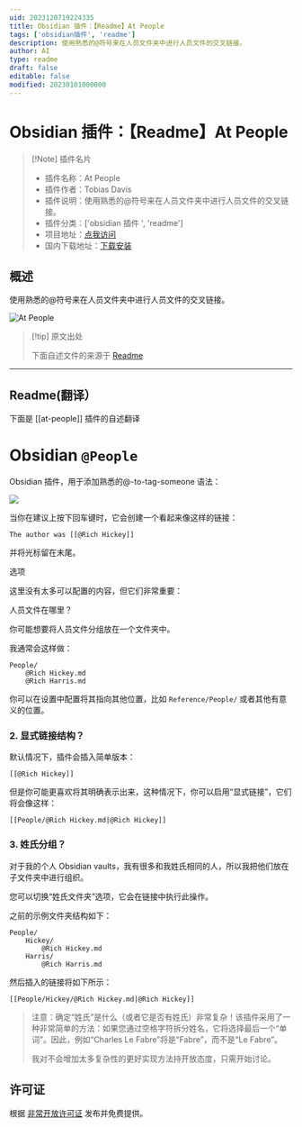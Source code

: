 ```yaml
---
uid: 2023120719224335
title: Obsidian 插件：【Readme】At People
tags: ['obsidian插件', 'readme']
description: 使用熟悉的@符号来在人员文件夹中进行人员文件的交叉链接。
author: AI
type: readme
draft: false
editable: false
modified: 20230101000000
---
```


# Obsidian 插件：【Readme】At People

> [!Note] 插件名片
> - 插件名称：At People
> - 插件作者：Tobias Davis
> - 插件说明：使用熟悉的@符号来在人员文件夹中进行人员文件的交叉链接。
> - 插件分类：['obsidian 插件 ', 'readme']
> - 项目地址：[点我访问](https://github.com/saibotsivad/obsidian-at-people)
> - 国内下载地址：[下载安装](https://pkmer.cn/products/plugin/pluginMarket/?at-people)

## 概述

使用熟悉的@符号来在人员文件夹中进行人员文件的交叉链接。

![At People](https://cdn.pkmer.cn/covers/at-people.png!pkmer)

> [!tip] 原文出处
>
>下面自述文件的来源于 [Readme](https://ghproxy.net/https://raw.githubusercontent.com/saibotsivad/obsidian-at-people/main/README.md)
>

---

## Readme(翻译）

下面是 [[at-people]] 插件的自述翻译

# Obsidian `@People`

Obsidian 插件，用于添加熟悉的@-to-tag-someone 语法：

![](https://cdn.pkmer.cn/covers/at-people_2_0.png!pkmer)

当你在建议上按下回车键时，它会创建一个看起来像这样的链接：

```
The author was [[@Rich Hickey]]
```

并将光标留在末尾。

选项

这里没有太多可以配置的内容，但它们非常重要：

人员文件在哪里？

你可能想要将人员文件分组放在一个文件夹中。

我通常会这样做：

```
People/
	@Rich Hickey.md
	@Rich Harris.md
```

你可以在设置中配置将其指向其他位置，比如 `Reference/People/` 或者其他有意义的位置。

### 2. 显式链接结构？

默认情况下，插件会插入简单版本：

```
[[@Rich Hickey]]
```

但是你可能更喜欢将其明确表示出来，这种情况下，你可以启用“显式链接”，它们将会像这样：

```
[[People/@Rich Hickey.md|@Rich Hickey]]
```

### 3. 姓氏分组？

对于我的个人 Obsidian vaults，我有很多和我姓氏相同的人，所以我把他们放在子文件夹中进行组织。

您可以切换“姓氏文件夹”选项，它会在链接中执行此操作。

之前的示例文件夹结构如下：

```
People/
	Hickey/
		@Rich Hickey.md
	Harris/
		@Rich Harris.md
```

然后插入的链接将如下所示：

```
[[People/Hickey/@Rich Hickey.md|@Rich Hickey]]
```

> 注意：确定“姓氏”是什么（或者它是否有姓氏）非常复杂！该插件采用了一种非常简单的方法：如果您通过空格字符拆分姓名，它将选择最后一个“单词”。因此，例如“Charles Le Fabre”将是“Fabre”，而不是“Le Fabre”。
>
> 我对不会增加太多复杂性的更好实现方法持开放态度，只需开始讨论。

## 许可证

根据 [非常开放许可证](http://veryopenlicense.com/) 发布并免费提供。
